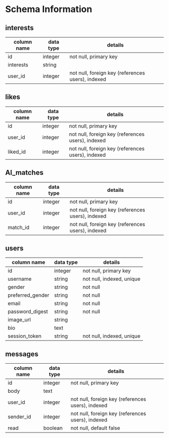 # Schema Information

## interests
column name | data type | details
------------|-----------|-----------------------
id          | integer   | not null, primary key
interests   | string    |
user_id     | integer   | not null, foreign key (references users), indexed

## likes
column name | data type | details
------------|-----------|-----------------------
id          | integer   | not null, primary key
user_id     | integer   | not null, foreign key (references users), indexed
liked_id    | integer   | not null, foreign key (references users), indexed

## AI_matches
column name | data type | details
------------|-----------|-----------------------
id          | integer   | not null, primary key
user_id     | integer   | not null, foreign key (references users), indexed
match_id    | integer   | not null, foreign key (references users), indexed

## users
column name      | data type | details
-----------------|-----------|-----------------------
id               | integer   | not null, primary key
username         | string    | not null, indexed, unique
gender           | string    | not null
preferred_gender | string    | not null
email            | string    | not null
password_digest  | string    | not null
image_url        | string    |
bio              | text      |
session_token    | string    | not null, indexed, unique

## messages
column name    | data type | details
---------------|-----------|-----------------------
id             | integer   | not null, primary key
body           | text      |
user_id        | integer   | not null, foreign key (references users), indexed
sender_id      | integer   | not null, foreign key (references users), indexed
read           | boolean   | not null, default false

